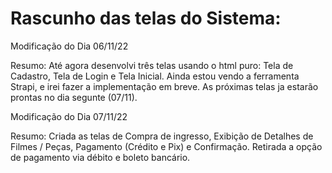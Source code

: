 # Rascunho das telas do Sistema:

Modificação do Dia 06/11/22

Resumo: 
Até agora desenvolvi três telas usando o html puro: Tela de Cadastro, Tela de Login e Tela Inicial.
Ainda estou vendo a ferramenta Strapi, e irei fazer a implementação em breve.
As próximas telas ja estarão prontas no dia segunte (07/11).

Modificação do Dia 07/11/22

Resumo:
Criada as telas de Compra de ingresso, Exibição de Detalhes de Filmes / Peças, Pagamento (Crédito e Pix) e Confirmação.
Retirada a opção de pagamento via débito e boleto bancário.